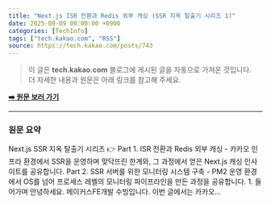```yaml
---
title: "Next.js ISR 전환과 Redis 외부 캐싱 (SSR 지옥 탈출기 시리즈 1)"
date: 2025-09-09 00:00:00 +0900
categories: [TechInfo]
tags: ["tech.kakao.com", "RSS"]
source: https://tech.kakao.com/posts/743
---
```

> 이 글은 **tech.kakao.com** 블로그에 게시된 글을 자동으로 가져온 것입니다. <br>
> 더 자세한 내용과 원문은 아래 링크를 참고해 주세요.

[**➡️ 원문 보러 가기**](https://tech.kakao.com/posts/743)

---

### 원문 요약
Next.js SSR 지옥 탈출기 시리즈  👉 Part 1. ISR 전환과 Redis 외부 캐싱 - 카카오 인프라 환경에서 SSR을 운영하며 맞닥뜨린 한계와, 그 과정에서 얻은 Next.js 캐싱 인사이트를 공유합니다. Part 2. SSR 서버를 위한 모니터링 시스템 구축 - PM2 운영 환경에서 OS를 넘어 프로세스 레벨의 모니터링 파이프라인을 만든 과정을 공유합니다.   1. 들어가며 안녕하세요. 메이커스FE개발 수빙입니다. 이번 글에서는 카카오...
